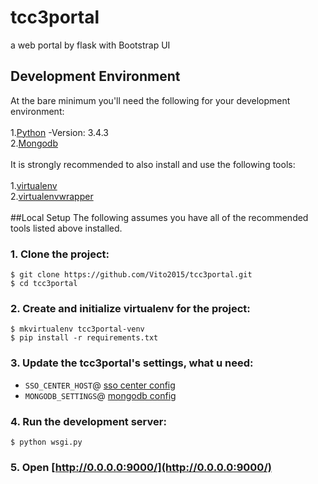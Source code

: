 # tcc3portal
a web portal by flask with Bootstrap UI
## Development Environment
At the bare minimum you'll need the following for your development environment:<br><br>
1.[Python](https://www.python.org/downloads/release/python-343/) -Version: 3.4.3<br>
2.[Mongodb](https://www.mongodb.org/)<br><br>
It is strongly recommended to also install and use the following tools:<br><br>
1.[virtualenv](https://python-guide.readthedocs.org/en/latest/dev/virtualenvs/#virtualenv)<br>
2.[virtualenvwrapper](https://python-guide.readthedocs.org/en/latest/dev/virtualenvs/#virtualenvwrapper)<br><br>
##Local Setup
The following assumes you have all of the recommended tools listed above installed.
### 1. Clone the project:
    $ git clone https://github.com/Vito2015/tcc3portal.git
    $ cd tcc3portal
### 2. Create and initialize virtualenv for the project:
    $ mkvirtualenv tcc3portal-venv
    $ pip install -r requirements.txt
### 3. Update the tcc3portal's settings, what u need:
* `SSO_CENTER_HOST`@ [sso center config](https://github.com/Vito2015/tcc3portal/blob/master/tcc3portal/settings.py\#L43-43)
* `MONGODB_SETTINGS`@ [mongodb config](https://github.com/Vito2015/tcc3portal/blob/master/tcc3portal/settings.py\#L22-23)


### 4. Run the development server:
    $ python wsgi.py
### 5. Open [http://0.0.0.0:9000/](http://0.0.0.0:9000/)
